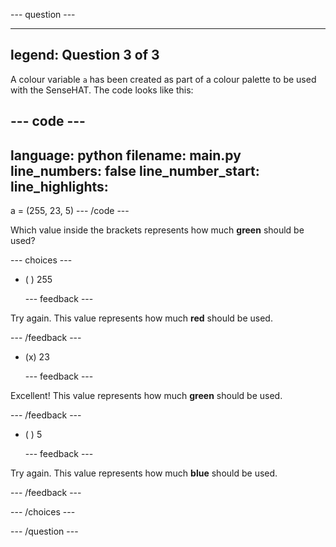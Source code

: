 
--- question ---

---
legend: Question 3 of 3
---

A colour variable `a` has been created as part of a colour palette to be used with the SenseHAT. The code looks like this:

--- code ---
---
language: python
filename: main.py
line_numbers: false
line_number_start: 
line_highlights: 
---
a = (255, 23, 5)
--- /code ---

Which value inside the brackets represents how much **green** should be used?

--- choices ---

- ( ) 255


  --- feedback ---

Try again. This value represents how much **red** should be used. 

  --- /feedback ---

- (x) 23


  --- feedback ---

Excellent! This value represents how much **green** should be used. 

  --- /feedback ---

- ( ) 5


  --- feedback ---

Try again. This value represents how much **blue** should be used. 

  --- /feedback ---


--- /choices ---

--- /question ---

